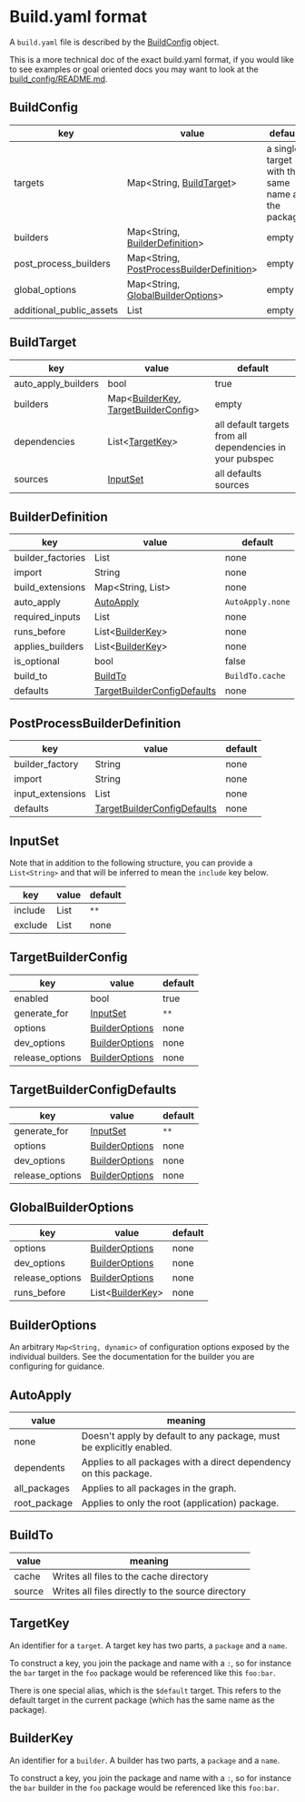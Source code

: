 # Build.yaml format

A `build.yaml` file is described by the [BuildConfig](#buildconfig) object.

This is a more technical doc of the exact build.yaml format, if you would like
to see examples or goal oriented docs you may want to look at the
[build_config/README.md](../build_config/README.md).

## BuildConfig

 key                      | value                                                                      | default                                           
--------------------------|----------------------------------------------------------------------------|---------------------------------------------------
 targets                  | Map<String, [BuildTarget](#buildtarget)>                                   | a single target with the same name as the package 
 builders                 | Map<String, [BuilderDefinition](#builderdefinition)>                       | empty                                             
 post_process_builders    | Map<String, [PostProcessBuilderDefinition](#postprocessbuilderdefinition)> | empty                                             
 global_options           | Map<String, [GlobalBuilderOptions](#globalBuilderOptions)>                 | empty                                             
 additional_public_assets | List<String>                                                               | empty                                             

## BuildTarget

 key                 | value                                                                       | default                                                   
---------------------|-----------------------------------------------------------------------------|-----------------------------------------------------------
 auto_apply_builders | bool                                                                        | true                                                      
 builders            | Map<[BuilderKey](#builderkey), [TargetBuilderConfig](#targetbuilderconfig)> | empty                                                     
 dependencies        | List<[TargetKey](#targetkey)>                                               | all default targets from all dependencies in your pubspec 
 sources             | [InputSet](#inputset)                                                       | all defaults sources                                      

## BuilderDefinition

 key               | value                                                       | default          
-------------------|-------------------------------------------------------------|------------------
 builder_factories | List<String>                                                | none             
 import            | String                                                      | none             
 build_extensions  | Map<String, List<String>>                                   | none             
 auto_apply        | [AutoApply](#autoapply)                                     | `AutoApply.none` 
 required_inputs   | List<String>                                                | none             
 runs_before       | List<[BuilderKey](#builderkey)>                             | none             
 applies_builders  | List<[BuilderKey](#builderkey)>                             | none             
 is_optional       | bool                                                        | false            
 build_to          | [BuildTo](#buildto)                                         | `BuildTo.cache`  
 defaults          | [TargetBuilderConfigDefaults](#targetbuilderconfigdefaults) | none             

## PostProcessBuilderDefinition

 key              | value                                                       | default 
------------------|-------------------------------------------------------------|---------
 builder_factory  | String                                                      | none    
 import           | String                                                      | none    
 input_extensions | List<String>                                                | none    
 defaults         | [TargetBuilderConfigDefaults](#targetbuilderconfigdefaults) | none    

## InputSet

Note that in addition to the following structure, you can provide a
`List<String>` and that will be inferred to mean the `include` key below.

 key     | value        | default 
---------|--------------|---------
 include | List<String> | `**`    
 exclude | List<String> | none    

## TargetBuilderConfig

 key             | value                             | default 
-----------------|-----------------------------------|---------
 enabled         | bool                              | true    
 generate_for    | [InputSet](#inputset)             | `**`    
 options         | [BuilderOptions](#builderoptions) | none    
 dev_options     | [BuilderOptions](#builderoptions) | none    
 release_options | [BuilderOptions](#builderoptions) | none    

## TargetBuilderConfigDefaults

 key             | value                             | default 
-----------------|-----------------------------------|---------
 generate_for    | [InputSet](#inputset)             | `**`    
 options         | [BuilderOptions](#builderoptions) | none    
 dev_options     | [BuilderOptions](#builderoptions) | none    
 release_options | [BuilderOptions](#builderoptions) | none    

## GlobalBuilderOptions

 key             | value                             | default 
-----------------|-----------------------------------|---------
 options         | [BuilderOptions](#builderoptions) | none    
 dev_options     | [BuilderOptions](#builderoptions) | none    
 release_options | [BuilderOptions](#builderoptions) | none    
 runs_before     | List<[BuilderKey](#builderkey)>   | none    

## BuilderOptions

An arbitrary `Map<String, dynamic>` of configuration options exposed by the
individual builders. See the documentation for the builder you are configuring
for guidance.

## AutoApply

 value        | meaning                                                              |
--------------|----------------------------------------------------------------------|
 none         | Doesn't apply by default to any package, must be explicitly enabled. |
 dependents   | Applies to all packages with a direct dependency on this package.    |
 all_packages | Applies to all packages in the graph.                                |
 root_package | Applies to only the root (application) package.                      |

## BuildTo

 value  | meaning                                           
--------|---------------------------------------------------
 cache  | Writes all files to the cache directory           
 source | Writes all files directly to the source directory 

## TargetKey

An identifier for a `target`. A target key has two parts, a `package` and a
`name`.

To construct a key, you join the package and name with a `:`, so for instance
the `bar` target in the `foo` package would be referenced like this `foo:bar`.

There is one special alias, which is the `$default` target. This refers to the
default target in the current package (which has the same name as the package).

## BuilderKey

An identifier for a `builder`. A builder has two parts, a `package` and a
`name`.

To construct a key, you join the package and name with a `:`, so for instance
the `bar` builder in the `foo` package would be referenced like this `foo:bar`.
